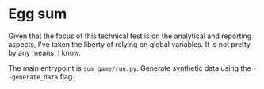 # Egg sum

Given that the focus of this technical test is on the analytical and reporting aspects, I've taken the liberty of relying on global variables.
It is not pretty by any means. I know.

The main entrypoint is `sum_game/run.py`. Generate synthetic data using the `--generate_data` flag.
